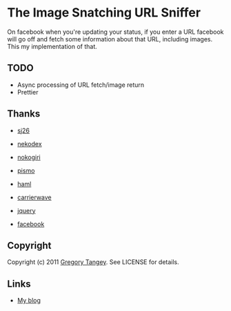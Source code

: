# The Image Snatching URL Sniffer

On facebook when you're updating your status, if you enter a URL facebook will go off and fetch some information about that URL, including images.  This my implementation of that.

## TODO

 * Async processing of URL fetch/image return
 * Prettier

## Thanks

 * [sj26][2]
 * [nekodex][3]
 
 * [nokogiri][4]
 * [pismo][5]
 * [haml][6]
 * [carrierwave][7]
 * [jquery][8]
 
 * [facebook][9]

## Copyright

Copyright (c) 2011 [Gregory Tangey][1]. See LICENSE for details.

## Links

 * [My blog][1]

[1]: http://ignite.digitalignition.net/
[2]: http://github.com/sj26
[3]: http://github.com/nekodex
[4]: http://nokogiri.org/
[5]: http://github.com/peterc/pismo 
[6]: http://haml-lang.com/
[7]: https://github.com/jnicklas/carrierwave
[8]: http://jquery.com/
[9]: http://www.facebook/